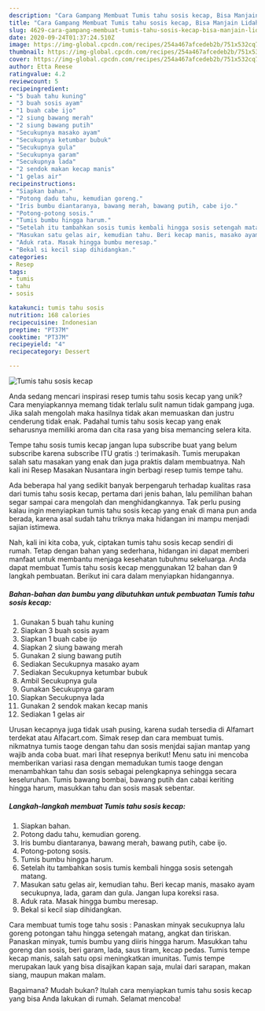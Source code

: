 ```yaml
---
description: "Cara Gampang Membuat Tumis tahu sosis kecap, Bisa Manjain Lidah"
title: "Cara Gampang Membuat Tumis tahu sosis kecap, Bisa Manjain Lidah"
slug: 4629-cara-gampang-membuat-tumis-tahu-sosis-kecap-bisa-manjain-lidah
date: 2020-09-24T01:37:24.510Z
image: https://img-global.cpcdn.com/recipes/254a467afcedeb2b/751x532cq70/tumis-tahu-sosis-kecap-foto-resep-utama.jpg
thumbnail: https://img-global.cpcdn.com/recipes/254a467afcedeb2b/751x532cq70/tumis-tahu-sosis-kecap-foto-resep-utama.jpg
cover: https://img-global.cpcdn.com/recipes/254a467afcedeb2b/751x532cq70/tumis-tahu-sosis-kecap-foto-resep-utama.jpg
author: Etta Reese
ratingvalue: 4.2
reviewcount: 5
recipeingredient:
- "5 buah tahu kuning"
- "3 buah sosis ayam"
- "1 buah cabe ijo"
- "2 siung bawang merah"
- "2 siung bawang putih"
- "Secukupnya masako ayam"
- "Secukupnya ketumbar bubuk"
- "Secukupnya gula"
- "Secukupnya garam"
- "Secukupnya lada"
- "2 sendok makan kecap manis"
- "1 gelas air"
recipeinstructions:
- "Siapkan bahan."
- "Potong dadu tahu, kemudian goreng."
- "Iris bumbu diantaranya, bawang merah, bawang putih, cabe ijo."
- "Potong-potong sosis."
- "Tumis bumbu hingga harum."
- "Setelah itu tambahkan sosis tumis kembali hingga sosis setengah matang."
- "Masukan satu gelas air, kemudian tahu. Beri kecap manis, masako ayam secukupnya, lada, garam dan gula. Jangan lupa koreksi rasa."
- "Aduk rata. Masak hingga bumbu meresap."
- "Bekal si kecil siap dihidangkan."
categories:
- Resep
tags:
- tumis
- tahu
- sosis

katakunci: tumis tahu sosis 
nutrition: 168 calories
recipecuisine: Indonesian
preptime: "PT37M"
cooktime: "PT37M"
recipeyield: "4"
recipecategory: Dessert

---
```



![Tumis tahu sosis kecap](https://img-global.cpcdn.com/recipes/254a467afcedeb2b/751x532cq70/tumis-tahu-sosis-kecap-foto-resep-utama.jpg)

Anda sedang mencari inspirasi resep tumis tahu sosis kecap yang unik? Cara menyiapkannya memang tidak terlalu sulit namun tidak gampang juga. Jika salah mengolah maka hasilnya tidak akan memuaskan dan justru cenderung tidak enak. Padahal tumis tahu sosis kecap yang enak seharusnya memiliki aroma dan cita rasa yang bisa memancing selera kita.

Tempe tahu sosis tumis kecap jangan lupa subscribe buat yang belum subscribe karena subscribe ITU gratis :) terimakasih. Tumis merupakan salah satu masakan yang enak dan juga praktis dalam membuatnya. Nah kali ini Resep Masakan Nusantara ingin berbagi resep tumis tempe tahu.

Ada beberapa hal yang sedikit banyak berpengaruh terhadap kualitas rasa dari tumis tahu sosis kecap, pertama dari jenis bahan, lalu pemilihan bahan segar sampai cara mengolah dan menghidangkannya. Tak perlu pusing kalau ingin menyiapkan tumis tahu sosis kecap yang enak di mana pun anda berada, karena asal sudah tahu triknya maka hidangan ini mampu menjadi sajian istimewa.


Nah, kali ini kita coba, yuk, ciptakan tumis tahu sosis kecap sendiri di rumah. Tetap dengan bahan yang sederhana, hidangan ini dapat memberi manfaat untuk membantu menjaga kesehatan tubuhmu sekeluarga. Anda dapat membuat Tumis tahu sosis kecap menggunakan 12 bahan dan 9 langkah pembuatan. Berikut ini cara dalam menyiapkan hidangannya.

<!--inarticleads1-->

##### Bahan-bahan dan bumbu yang dibutuhkan untuk pembuatan Tumis tahu sosis kecap:

1. Gunakan 5 buah tahu kuning
1. Siapkan 3 buah sosis ayam
1. Siapkan 1 buah cabe ijo
1. Siapkan 2 siung bawang merah
1. Gunakan 2 siung bawang putih
1. Sediakan Secukupnya masako ayam
1. Sediakan Secukupnya ketumbar bubuk
1. Ambil Secukupnya gula
1. Gunakan Secukupnya garam
1. Siapkan Secukupnya lada
1. Gunakan 2 sendok makan kecap manis
1. Sediakan 1 gelas air


Urusan kecapnya juga tidak usah pusing, karena sudah tersedia di Alfamart terdekat atau Alfacart.com. Simak resep dan cara membuat tumis. nikmatnya tumis taoge dengan tahu dan sosis menjdai sajian mantap yang wajib anda coba buat. mari lihat resepnya berikut! Menu satu ini mencoba memberikan variasi rasa dengan memadukan tumis taoge dengan menambahkan tahu dan sosis sebagai pelengkapnya sehingga secara keseluruhan. Tumis bawang bombai, bawang putih dan cabai keriting hingga harum, masukkan tahu dan sosis masak sebentar. 

<!--inarticleads2-->

##### Langkah-langkah membuat Tumis tahu sosis kecap:

1. Siapkan bahan.
1. Potong dadu tahu, kemudian goreng.
1. Iris bumbu diantaranya, bawang merah, bawang putih, cabe ijo.
1. Potong-potong sosis.
1. Tumis bumbu hingga harum.
1. Setelah itu tambahkan sosis tumis kembali hingga sosis setengah matang.
1. Masukan satu gelas air, kemudian tahu. Beri kecap manis, masako ayam secukupnya, lada, garam dan gula. Jangan lupa koreksi rasa.
1. Aduk rata. Masak hingga bumbu meresap.
1. Bekal si kecil siap dihidangkan.


Cara membuat tumis toge tahu sosis : Panaskan minyak secukupnya lalu goreng potongan tahu hingga setengah matang, angkat dan tiriskan. Panaskan minyak, tumis bumbu yang diiris hingga harum. Masukkan tahu goreng dan sosis, beri garam, lada, saus tiram, kecap pedas. Tumis tempe kecap manis, salah satu opsi meningkatkan imunitas. Tumis tempe merupakan lauk yang bisa disajikan kapan saja, mulai dari sarapan, makan siang, maupun makan malam. 

Bagaimana? Mudah bukan? Itulah cara menyiapkan tumis tahu sosis kecap yang bisa Anda lakukan di rumah. Selamat mencoba!
